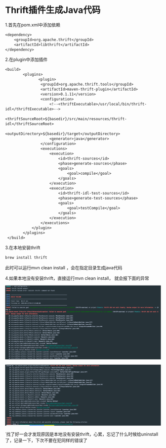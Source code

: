 # Thrift插件生成Java代码

1.首先在pom.xml中添加依赖

```markup
<dependency>
    <groupId>org.apache.thrift</groupId>
    <artifactId>libthrift</artifactId>
</dependency>
```

2.在plugin中添加插件

```markup
<build>
        <plugins>
               <plugin>
                <groupId>org.apache.thrift.tools</groupId>
                <artifactId>maven-thrift-plugin</artifactId>
                <version>0.1.11</version>
                <configuration>
                    <!--<thriftExecutable>/usr/local/bin/thrift-idl</thriftExecutable>-->
                    <thriftSourceRoot>${basedir}/src/main/resources/thrift-idl</thriftSourceRoot>
                    <outputDirectory>${basedir}/target</outputDirectory>
                    <generator>java</generator>
                </configuration>
                <executions>
                    <execution>
                        <id>thrift-sources</id>
                        <phase>generate-sources</phase>
                        <goals>
                            <goal>compile</goal>
                        </goals>
                    </execution>
                    <execution>
                        <id>thrift-idl-test-sources</id>
                        <phase>generate-test-sources</phase>
                        <goals>
                            <goal>testCompile</goal>
                        </goals>
                    </execution>
                </executions>
            </plugin>
        </plugins>
 </build>
```

3.在本地安装thrift

```bash
brew install thrift
```

此时可以运行mvn clean install ，会在指定目录生成java代码

4.如果本地没有安装thrift，直接运行mvn clean install， 就会报下面的异常

![](../.gitbook/assets/wechatimg41.png)

![](../.gitbook/assets/wechatimg42.png)

˙找了好一会才发现原因是本地没有安装thrift，心累，忘记了什么时候给uninstall了，记录一下，下次不要在犯同样的错误了











